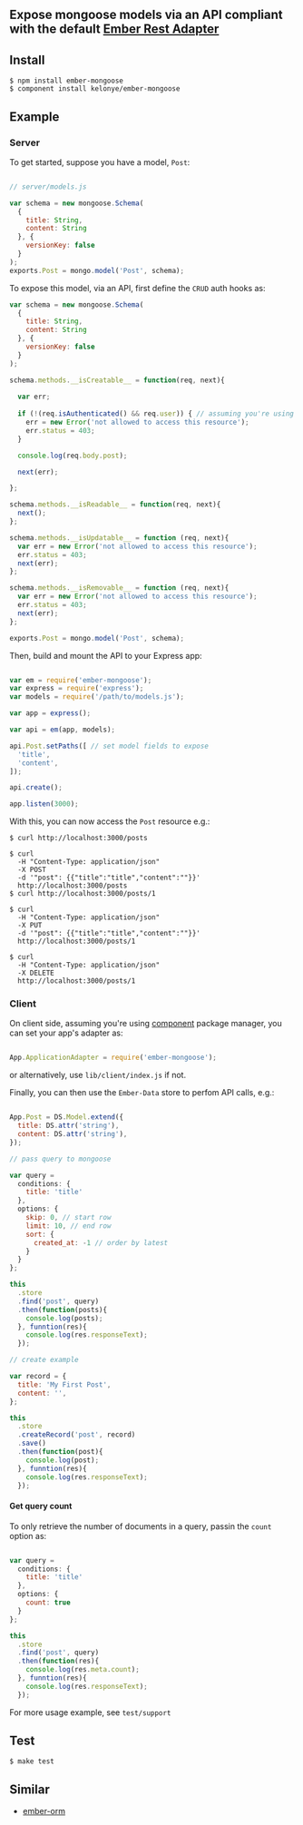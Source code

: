 Expose mongoose models via an API compliant with the default [Ember Rest Adapter](http://emberjs.com/api/data/classes/DS.RESTAdapter.html)
---

Install
---

    $ npm install ember-mongoose
    $ component install kelonye/ember-mongoose

Example
---

### Server
To get started, suppose you have a model, `Post`:

```js

// server/models.js

var schema = new mongoose.Schema(
  {
    title: String,
    content: String
  }, {
    versionKey: false
  }
);
exports.Post = mongo.model('Post', schema);

```

To expose this model, via an API, first define the `CRUD` auth hooks as:

```js
var schema = new mongoose.Schema(
  {
    title: String,
    content: String
  }, {
    versionKey: false
  }
);

schema.methods.__isCreatable__ = function(req, next){
  
  var err;
  
  if (!(req.isAuthenticated() && req.user)) { // assuming you're using passport.js
    err = new Error('not allowed to access this resource');
    err.status = 403;
  }

  console.log(req.body.post);

  next(err);

};

schema.methods.__isReadable__ = function(req, next){
  next();
};

schema.methods.__isUpdatable__ = function (req, next){ 
  var err = new Error('not allowed to access this resource');
  err.status = 403;
  next(err);
};

schema.methods.__isRemovable__ = function (req, next){ 
  var err = new Error('not allowed to access this resource');
  err.status = 403;
  next(err);
};

exports.Post = mongo.model('Post', schema);
```

Then, build and mount the API to your Express app:

```js

var em = require('ember-mongoose');
var express = require('express');
var models = require('/path/to/models.js');

var app = express();

var api = em(app, models);

api.Post.setPaths([ // set model fields to expose
  'title',
  'content',
]);

api.create();

app.listen(3000);

```

With this, you can now access the `Post` resource e.g.:

    $ curl http://localhost:3000/posts
    
    $ curl
      -H "Content-Type: application/json"
      -X POST
      -d '"post": {{"title":"title","content":""}}'
      http://localhost:3000/posts
    $ curl http://localhost:3000/posts/1

    $ curl
      -H "Content-Type: application/json"
      -X PUT
      -d '"post": {{"title":"title","content":""}}'
      http://localhost:3000/posts/1

    $ curl
      -H "Content-Type: application/json"
      -X DELETE
      http://localhost:3000/posts/1

### Client

On client side, assuming you're using [component](http://github.com/component/component) package manager, you can set your app's adapter as:

```js

App.ApplicationAdapter = require('ember-mongoose');

```

or alternatively, use `lib/client/index.js` if not.


Finally, you can then use the `Ember-Data` store to perfom API calls, e.g.:

```js

App.Post = DS.Model.extend({
  title: DS.attr('string'),
  content: DS.attr('string'),
});

// pass query to mongoose

var query = 
  conditions: {
    title: 'title'
  },
  options: {
    skip: 0, // start row
    limit: 10, // end row
    sort: {
      created_at: -1 // order by latest
    }
  }
};

this
  .store
  .find('post', query)
  .then(function(posts){
    console.log(posts);
  }, funntion(res){
    console.log(res.responseText);
  });

// create example

var record = {
  title: 'My First Post',
  content: '',
};

this
  .store
  .createRecord('post', record)
  .save()
  .then(function(post){
    console.log(post);
  }, funntion(res){
    console.log(res.responseText);
  });

```

#### Get query count

To only retrieve the number of documents in a query, passin the `count` option as:

```js

var query = 
  conditions: {
    title: 'title'
  },
  options: {
    count: true
  }
};

this
  .store
  .find('post', query)
  .then(function(res){
    console.log(res.meta.count);
  }, funntion(res){
    console.log(res.responseText);
  });
```

For more usage example, see `test/support`

Test
---

    $ make test

Similar
---

- [ember-orm](https://github.com/kelonye/ember-orm)
